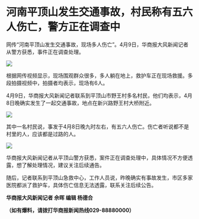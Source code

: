 # 河南平顶山发生交通事故，村民称有五六人伤亡，警方正在调查中

网传“河南平顶山发生交通事故，现场多人伤亡”。4月9日，华商报大风新闻记者从警方获悉，事件正在调查处理。

![](https://inews.gtimg.com/om_bt/OlrFcPzpz4shLjCfUm_kRKkQO6YkDXcH1aRQibpYE713AAA/1000)

根据网传视频显示，现场围观群众很多，多人躺在地上，救护车正在现场救援。多段拍摄视频中，拍摄者均表示，现场有6人。

4月9日，华商报大风新闻记者联系到平顶山市野王村多名村民，他们均表示，4月8日晚确实发生了一起交通事故，地点在新兴路野王村大桥附近。

![](https://inews.gtimg.com/om_bt/ONT_s_JbaYFFOV7ptaKk4k-vDeJ5pb3-Qjcx03ErhFPQ0AA/1000)

其中一名村民说，事发于4月8日晚九时左右，有五六人伤亡。伤亡者听说都不是村里的人，应该都是过路的人。

![](https://inews.gtimg.com/om_bt/OIIEd4FUY8znKKnPIDJYd5ck5eR5SF1yKBp3kaUYaNujYAA/1000)

华商报大风新闻记者从平顶山警方获悉，案件正在调查处理中，具体情况不方便透露，想了解处理情况，建议关注后续通告。

随后，记者联系到平顶山急救中心，工作人员说，昨晚确实有事故发生，市区多家医院都派了救护车，具体伤亡信息无法透露，联系关注后续公告。

**华商报大风新闻记者 佘晖 编辑 杨德合**

**（如有爆料，请拨打华商报新闻热线029-88880000）**

